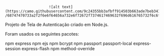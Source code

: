                         ![alt text](https://camo.githubusercontent.com/9c24355bb3afbff914503b663ade7beb341079fa                                     /68747470733a2f2f6e6f64656a732e6f72672f7374617469632f696d616765732f6c6f676f2d6c696768742e737667)



Projeto de Tela de Autenticação criado em Node.js.

Foram  usados os seguintes pacotes:

npm express
npm ejs
npm bcrypt
npm passport passport-local express-session express-flash
npm method-override
